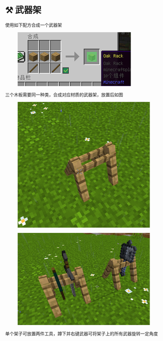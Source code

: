 # ⚒️ 武器架

使用如下配方合成一个武器架

<figure><img src="../.gitbook/assets/image (12).png" alt=""><figcaption></figcaption></figure>

三个木板需要同一种类，合成对应材质的武器架，放置后如图

<figure><img src="../.gitbook/assets/image (13).png" alt=""><figcaption></figcaption></figure>

<figure><img src="../.gitbook/assets/image (14).png" alt=""><figcaption></figcaption></figure>

单个架子可放置两件工具，蹲下并右键武器可将架子上的所有武器旋转一定角度
